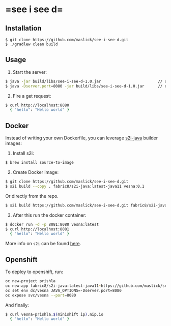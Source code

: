 # =see i see d=

## Installation

```shell
$ git clone https://github.com/maslick/see-i-see-d.git
$ ./gradlew clean build
```

## Usage

1. Start the server:
```zsh
$ java -jar build/libs/see-i-see-d-1.0.jar                         // default port 7777
$ java -Dserver.port=8080 -jar build/libs/see-i-see-d-1.0.jar      // override port
```

2. Fire a get request:
```zsh
$ curl http://localhost:8080
  { "hello": "Hello world" }
```

## Docker

Instead of writing your own Dockerfile, you can leverage [s2i-java](https://hub.docker.com/r/fabric8/s2i-java/) builder images:

1. Install s2i:
```zsh
$ brew install source-to-image
```

2. Create Docker image:
```zsh
$ git clone https://github.com/maslick/see-i-see-d.git
$ s2i build --copy . fabric8/s2i-java:latest-java11 vesna:0.1
```
Or directly from the repo.
```zsh
$ s2i build https://github.com/maslick/see-i-see-d.git fabric8/s2i-java:latest-java11 vesna:latest
```

3. After this run the docker container:
```zsh
$ docker run -d -p 8081:8080 vesna:latest
$ curl http://localhost:8081
  { "hello": "Hello world" }
```

More info on ``s2i`` can be found [here](https://github.com/openshift/source-to-image).


## Openshift

To deploy to openshift, run:
```zsh
oc new-project prishla
oc new-app fabric8/s2i-java:latest-java11~https://github.com/maslick/see-i-see-d.git --name vesna
oc set env dc/vesna JAVA_OPTIONS=-Dserver.port=8080
oc expose svc/vesna --port=8080
```

And finally:
```zsh
$ curl vesna-prishla.$(minishift ip).nip.io
  { "hello": "Hello world" }
```

